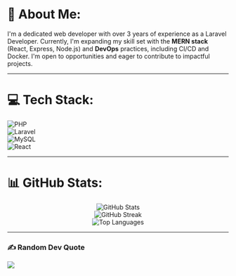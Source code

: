 # 💫 About Me:
I'm a dedicated web developer with over 3 years of experience as a Laravel Developer. Currently, I'm expanding my skill set with the **MERN stack** (React, Express, Node.js) and **DevOps** practices, including CI/CD and Docker. I'm open to opportunities and eager to contribute to impactful projects.

---

# 💻 Tech Stack:
![PHP](https://img.shields.io/badge/PHP-%23778C1F.svg?style=for-the-badge&logo=php&logoColor=white)  
![Laravel](https://img.shields.io/badge/Laravel-%23FF2D20.svg?style=for-the-badge&logo=laravel&logoColor=white)  
![MySQL](https://img.shields.io/badge/MySQL-%2300f.svg?style=for-the-badge&logo=mysql&logoColor=white)  
![React](https://img.shields.io/badge/React-%2320232a.svg?style=for-the-badge&logo=react&logoColor=%2361DAFB)  



---

# 📊 GitHub Stats:
<div align="center">
  <img src="https://github-readme-stats.vercel.app/api?username=kamran-code&theme=dark&hide_border=false&include_all_commits=false&count_private=false" alt="GitHub Stats"/>
  <br/>
  <img src="https://github-readme-streak-stats.herokuapp.com/?user=kamran-code&theme=dark&hide_border=false" alt="GitHub Streak"/>
  <br/>
  <img src="https://github-readme-stats.vercel.app/api/top-langs/?username=kamran-code&theme=dark&hide_border=false&include_all_commits=false&count_private=false&layout=compact" alt="Top Languages"/>
</div>

---

### ✍️ Random Dev Quote
![](https://quotes-github-readme.vercel.app/api?type=vertical&theme=gruvbox)
